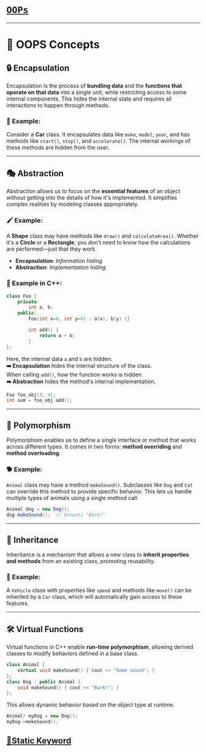 # [`OOPs`](oops_python.md)

---

# 🌟 OOPS Concepts

## 🔒 Encapsulation

Encapsulation is the process of **bundling data** and the **functions that operate on that data** into a single unit, while restricting access to some internal components. This hides the internal state and requires all interactions to happen through methods.

### 🚗 Example:

Consider a **Car** class. It encapsulates data like `make`, `model`, `year`, and has methods like `start()`, `stop()`, and `accelerate()`. The internal workings of these methods are hidden from the user.

---

## 🎭 Abstraction

Abstraction allows us to focus on the **essential features** of an object without getting into the details of how it's implemented. It simplifies complex realities by modeling classes appropriately.

### 🖌️ Example:

A **Shape** class may have methods like `draw()` and `calculateArea()`. Whether it's a **Circle** or a **Rectangle**, you don’t need to know how the calculations are performed—just that they work.

- **Encapsulation**: _Information hiding_
- **Abstraction**: _Implementation hiding_

### 📝 Example in C++:

```cpp
class Foo {
    private:
        int a, b;
    public:
        Foo(int x=0, int y=0) : a(x), b(y) {}

        int add() {
            return a + b;
        }
};
```

Here, the internal data `a` and `b` are hidden.  
**➡️ Encapsulation** hides the internal structure of the class.  
When calling `add()`, how the function works is hidden.  
**➡️ Abstraction** hides the method's internal implementation.

```cpp
Foo foo_obj(3, 4);
int sum = foo_obj.add();
```

---

## 🔄 Polymorphism

Polymorphism enables us to define a single interface or method that works across different types. It comes in two forms: **method overriding** and **method overloading**.

### 🐕 Example:

`Animal` class may have a method `makeSound()`. Subclasses like `Dog` and `Cat` can override this method to provide specific behavior. This lets us handle multiple types of animals using a single method call:

```java
Animal dog = new Dog();
dog.makeSound();  // Outputs "Bark!"
```

---

## 🧬 Inheritance

Inheritance is a mechanism that allows a new class to **inherit properties and methods** from an existing class, promoting reusability.

### 🚗 Example:

A `Vehicle` class with properties like `speed` and methods like `move()` can be inherited by a `Car` class, which will automatically gain access to these features.

---

## 🛠 Virtual Functions

Virtual functions in C++ enable **run-time polymorphism**, allowing derived classes to modify behaviors defined in a base class.

```cpp
class Animal {
    virtual void makeSound() { cout << "Some sound"; }
};
class Dog : public Animal {
    void makeSound() { cout << "Bark!"; }
};
```

This allows dynamic behavior based on the object type at runtime.

```cpp
Animal* myDog = new Dog();
myDog->makeSound();
```

## [📜**Static Keyword**](static.md)
